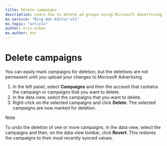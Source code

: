 ```yaml
---
title: Delete campaigns
description: Learn how to delete ad groups using Microsoft Advertising Editor.
ms.service: "Bing-Ads-Editor-v11"
ms.topic: "article"
author: eric-urban
ms.author: eur
---
```


# Delete campaigns

You can easily mark campaigns for deletion, but the deletions are not permanent until you upload your changes to Microsoft Advertising.

1. In the left panel, select **Campaigns** and then the account that contains the campaign or campaigns that you want to delete.
1. In the data view, select the campaigns that you want to delete.
1. Right-click on the selected campaigns and click **Delete**.	 The selected campaigns are now marked for deletion.

> [!NOTE]
> To undo the deletion of one or more campaigns, in the data view, select the campaigns and then, on the data view toolbar, click **Revert**. This restores the campaigns to their most recently synced values.



